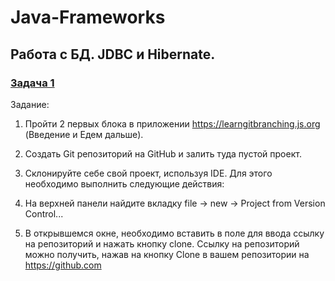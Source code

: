 # Java-Frameworks
## Работа с БД. JDBC и Hibernate.
### [Задача 1](https://github.com/romaRacoon/PP1_1)
Задание:
1. Пройти 2 первых блока в приложении https://learngitbranching.js.org (Введение и Едем дальше).
2. Создать Git репозиторий на GitHub и залить туда пустой проект.
3. Склонируйте себе свой проект, используя IDE. Для этого необходимо выполнить следующие действия:

 1. На верхней панели найдите вкладку file -> new -> Project from Version Control...  
 2. В открывшемся окне, необходимо вставить в поле для ввода ссылку на репозиторий и нажать кнопку clone. Ссылку на репозиторий можно получить, нажав на кнопку Clone в вашем репозитории на https://github.com
